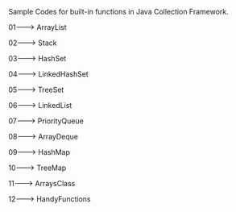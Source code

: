 Sample Codes for built-in functions in Java Collection Framework.

01---> ArrayList

02---> Stack

03---> HashSet

04---> LinkedHashSet

05---> TreeSet

06---> LinkedList

07---> PriorityQueue

08---> ArrayDeque

09---> HashMap

10---> TreeMap

11---> ArraysClass

12---> HandyFunctions
